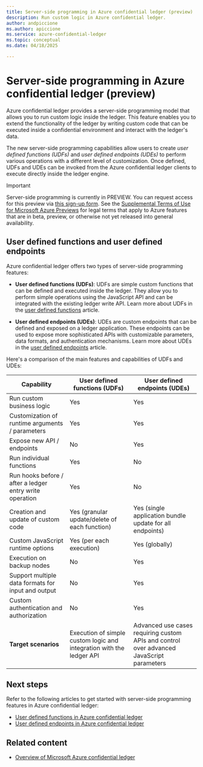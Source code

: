 ```yaml
---
title: Server-side programming in Azure confidential ledger (preview)
description: Run custom logic in Azure confidential ledger.
author: andpiccione
ms.author: apiccione
ms.service: azure-confidential-ledger
ms.topic: conceptual
ms.date: 04/18/2025

---
```


# Server-side programming in Azure confidential ledger (preview)

Azure confidential ledger provides a server-side programming model that allows you to run custom logic inside the ledger. This feature enables you to extend the functionality of the ledger by writing custom code that can be executed inside a confidential environment and interact with the ledger's data.

The new server-side programming capabilities allow users to create _user defined functions (UDFs)_ and _user defined endpoints (UDEs)_ to perform various operations with a different level of customization. Once defined, UDFs and UDEs can be invoked from the Azure confidential ledger clients to execute directly inside the ledger engine.  

> [!IMPORTANT]
> Server-side programming is currently in PREVIEW.
> You can request access for this preview via [this sign-up form](https://aka.ms/ACL2025Preview).
> See the [Supplemental Terms of Use for Microsoft Azure Previews](https://azure.microsoft.com/support/legal/preview-supplemental-terms/) for legal terms that apply to Azure features that are in beta, preview, or otherwise not yet released into general availability.

## User defined functions and user defined endpoints

Azure confidential ledger offers two types of server-side programming features:

- **User defined functions (UDFs)**: UDFs are simple custom functions that can be defined and executed inside the ledger. They allow you to perform simple operations using the JavaScript API and can be integrated with the existing ledger write API. Learn more about UDFs in the [user defined functions](./user-defined-functions.md) article. 

- **User defined endpoints (UDEs)**: UDEs are custom endpoints that can be defined and exposed on a ledger application. These endpoints can be used to expose more sophisticated APIs with customizable parameters, data formats, and authentication mechanisms. Learn more about UDEs in the [user defined endpoints](./user-defined-endpoints.md) article.

Here's a comparison of the main features and capabilities of UDFs and UDEs:  

| Capability                                     | User defined functions (UDFs)                                                                 | User defined endpoints (UDEs)                                                              |
|--------------------------------------|---------------------------------------------------------------------------------------|----------------------------------------------------------------------------------------|
| Run custom business logic            | Yes                                                                                   | Yes                                                                                     |
| Customization of runtime arguments / parameters  | Yes                                                                                   | Yes                                                                                     |
| Expose new API / endpoints           | No                                                                                   | Yes                                                                                     |
| Run individual functions             | Yes                                                                                   | No                                                                                     |
| Run hooks before / after a ledger entry write operation  | Yes                                                                                    | No                                    |
| Creation and update of custom code   | Yes (granular update/delete of each function)                                         | Yes (single application bundle update for all endpoints)                                                                         |
| Custom JavaScript runtime options    | Yes (per each execution)                                                              | Yes (globally)                                                                                     |
| Execution on backup nodes        | No                                                                                    | Yes                                                                                    |
| Support multiple data formats for input and output  | No                                                                                   | Yes                                                                                     |
| Custom authentication and authorization  | No                                                                                   | Yes                                                                                     |
| **Target scenarios**                     | Execution of simple custom logic and integration with the ledger API                  | Advanced use cases requiring custom APIs and control over advanced JavaScript parameters    |


## Next steps

Refer to the following articles to get started with server-side programming features in Azure confidential ledger:

- [User defined functions in Azure confidential ledger](./user-defined-functions.md)
- [User defined endpoints in Azure confidential ledger](./user-defined-endpoints.md)

## Related content

- [Overview of Microsoft Azure confidential ledger](overview.md)
